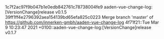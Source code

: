 1c7f2ac97f9b047b1e0edb842761c78738004fe9 aaden-vue-change-log:[VersionChange]release v0.1.5
39ff1ff4e2796392aea154139bd65efa825c0223 Merge branch 'master' of https://github.com/innerken-gmbh/aaden-vue-change-log
4f71f21::Tue Mar 9 10:23:47 2021 +0100::aaden-vue-change-log:[VersionChange]release v0.1.7